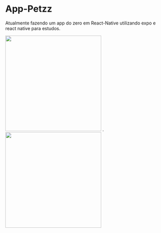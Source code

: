 # App-Petzz

Atualmente fazendo um app do zero em React-Native utilizando expo e react native para estudos.

<img src="https://user-images.githubusercontent.com/86142962/168706150-ff5b5e22-e4ee-4429-9df1-fddb7d1aaaf2.PNG"
     width=300px
     heigth=auto>
     .
<img src="https://user-images.githubusercontent.com/86142962/168705291-eb036fcc-e168-4c1b-9f76-b505d1f4e5c7.PNG"        
     width=300px
     heigth=auto>
